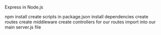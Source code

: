 Express  in Node.js

npm install
create scripts in package.json
install dependencies
create routes
create middleware
create controllers for our routes
import into our main server.js file